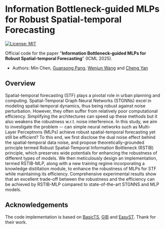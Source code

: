 # Information Bottleneck-guided MLPs for Robust Spatial-temporal Forecasting 

[![License: MIT](https://img.shields.io/badge/License-MIT-green.svg)](https://opensource.org/licenses/MIT)

Official code for the paper "**Information Bottleneck-guided MLPs for Robust Spatial-temporal Forecasting**" (ICML 2025).

* Authors: Min Chen, [Guansong Pang](https://sites.google.com/site/gspangsite), [Wenjun Wang](http://www.smartsafety.cn/wiki/index.php/WangWenjun) and [Cheng Yan](https://yancheng-tju.github.io/yancheng.github.io/)

## Overview

Spatial-temporal forecasting (STF) plays a pivotal role in urban planning and computing. Spatial-Temporal Graph Neural Networks (STGNNs) excel in modeling spatial-temporal dynamics, thus being robust against noise perturbation. However, they often suffer from relatively poor computational efficiency. Simplifying the architectures can speed up these methods but it also weakens the robustness w.r.t. noise interference. In this study, we aim to investigate the problem -- can simple neural networks such as Multi-Layer Perceptrons (MLPs) achieve robust spatial-temporal forecasting yet still be efficient? To this end, we first disclose the dual noise effect behind the spatial-temporal data noise, and propose theoretically-grounded principle termed Robust Spatial-Temporal Information Bottleneck (RSTIB) principle, which preserves wide potentials for enhancing the robustness of different types of models. We then meticulously design an implementation, termed RSTIB-MLP, along with a new training regime incorporating a knowledge distillation module, to enhance the robustness of MLPs for STF while maintaining its efficiency. Comprehensive experimental results show that an excellent trade-off between the robustness and the efficiency can be achieved by RSTIB-MLP compared to state-of-the-art STGNNS and MLP models.

## Acknowledgements

The code implementation is based on [BasicTS](https://github.com/zezhishao/BasicTS), [GIB](https://github.com/snap-stanford/GIB) and [EasyST](https://github.com/HKUDS/EasyST). Thank for their work.
